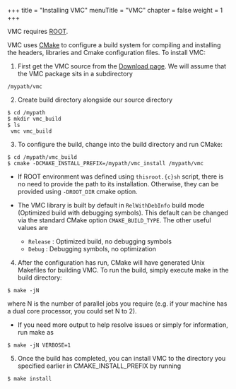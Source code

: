 +++
title = "Installing VMC"
menuTitle = "VMC"
chapter = false
weight = 1
+++

VMC requires [ROOT](https://root.cern.ch/).

VMC uses [CMake](https://cmake.org/) to configure a build system for compiling and installing the headers, libraries and Cmake configuration files. To install VMC:

1. First get the VMC source from the [Download page](/download/vmc). We will assume that the VMC package sits in a subdirectory
```
/mypath/vmc
```

2. Create build directory alongside our source directory
```
$ cd /mypath
$ mkdir vmc_build
$ ls
 vmc vmc_build
```

3. To configure the build, change into the build directory and run CMake:
```
$ cd /mypath/vmc_build
$ cmake -DCMAKE_INSTALL_PREFIX=/mypath/vmc_install /mypath/vmc
```
  - If ROOT environment was defined using `thisroot.{c}sh` script, there is no need to provide the path to its installation. Otherwise, they can be provided using `-DROOT_DIR` cmake option.

  - The VMC library is built by default in `RelWithDebInfo` build mode (Optimized build with debugging symbols). This default can be changed via the standard CMake option `CMAKE_BUILD_TYPE`. The other useful values are <br>
      - `Release` : Optimized build, no debugging symbols <br>
      - `Debug` : Debugging symbols, no optimization <br>

4. After the configuration has run, CMake will have generated Unix Makefiles for building VMC. To run the build, simply execute make in the build directory:
```
$ make -jN
```
where N is the number of parallel jobs you require (e.g. if your machine has a dual core processor, you could set N to 2).

  - If you need more output to help resolve issues or simply for information, run make as
```
$ make -jN VERBOSE=1
```

5. Once the build has completed, you can install VMC to the directory you specified earlier in CMAKE_INSTALL_PREFIX by running
```
$ make install
```
